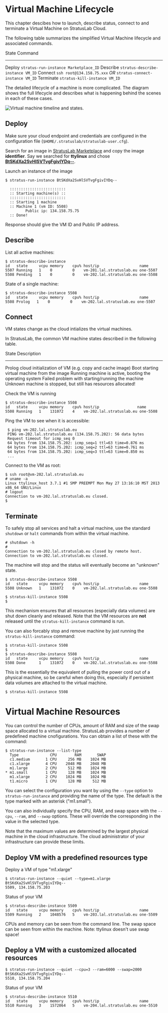 
# Virtual Machine Lifecycle

This chapter descibes how to launch, describe status, connect to and
terminate a Virtual Machine on StratusLab Cloud.

The following table summarizes the simplified Virtual Machine
lifecycle and associated commands.

State       Command
----------  -----------------------------------------
Deploy      `stratus-run-instance Marketplace_ID`
Describe    `stratus-describe-instance VM_ID`
Connect     `ssh root@134.158.75.xxx` *OR*
            `stratus-connect-instance VM_ID`
Terminate   `stratus-kill-instance VM_ID`

The detailed lifecycle of a machine is more complicated.  The diagram
shows the full lifecycle and describes what is happening behind the
scenes in each of these cases.

![Virtual machine timeline and states.](images/vm-timeline.png)

## Deploy

Make sure your cloud endpoint and credentials are configured in the
configuration file (`$HOME/.stratuslab/stratuslab-user.cfg`).

Search for an image in [StratusLab Marketplace][marketplace] and copy
the image **identifier**. Say we searched for **ttylinux** and chose
**[BtSKdXa2SvHlSVTvgFgivIYDq--][ttylinux-img]**.

Launch an instance of the image

    $ stratus-run-instance BtSKdXa2SvHlSVTvgFgivIYDq--

      :::::::::::::::::::::::::
      :: Starting machine(s) ::
      :::::::::::::::::::::::::
      :: Starting 1 machine
      :: Machine 1 (vm ID: 5508)
             Public ip: 134.158.75.75
      :: Done!

Response should give the VM ID and Public IP address.

## Describe

List all active machines:

    $ stratus-describe-instance
    id   state     vcpu memory    cpu% host/ip                  name
    5507 Running   1    0         0    vm-201.lal.stratuslab.eu one-5507
    5508 Pending   1    0         0    vm-202.lal.stratuslab.eu one-5508
	
State of a single machine:

    $ stratus-describe-instance 5508
    id   state     vcpu memory    cpu% host/ip                  name
    5508 Prolog   1    0         0    vm-202.lal.stratuslab.eu one-5507

## Connect

VM states change as the cloud intializes the virtual machines.

In StratusLab, the common VM machine states described in the following
table.

State    Description
-------- ------------------------------------------------------
Prolog   cloud initialization of VM (e.g. copy and cache image)
Boot     starting virtual machine from the image
Running  machine is active, booting the operating system
Failed   problem with starting/running the machine
Unknown  machine is stopped, but still has resources allocated!

Check the VM is running

    $ stratus-describe-instance 5508
    id   state     vcpu memory    cpu% host/ip                 name
    5508 Running   1    131072    4    vm-202.lal.stratuslab.eu one-5508

Ping the VM to see when it is accessible:

     $ ping vm-202.lal.stratuslab.eu
     PING vm-202.lal.stratuslab.eu (134.158.75.202): 56 data bytes
     Request timeout for icmp_seq 0
     64 bytes from 134.158.75.202: icmp_seq=1 ttl=63 time=0.876 ms
     64 bytes from 134.158.75.202: icmp_seq=2 ttl=63 time=0.761 ms
     64 bytes from 134.158.75.202: icmp_seq=3 ttl=63 time=0.850 ms
     ...

Connect to the VM as root:

    $ ssh root@vm-202.lal.stratuslab.eu
    # uname -a
    Linux ttylinux_host 3.7.1 #1 SMP PREEMPT Mon May 27 13:16:10 MST 2013 x86_64 GNU/Linux
    # logout
    Connection to vm-202.lal.stratuslab.eu closed.
    $

## Terminate

To safely stop all services and halt a virtual machine, use the
standard `shutdown` or `halt` commands from within the virtual
machine.

    # shutdown -h
    #
    Connection to vm-202.lal.stratuslab.eu closed by remote host.
    Connection to vm-202.lal.stratuslab.eu closed.

The machine will stop and the status will eventually become an
"unknown" state.

    $ stratus-describe-instance 5508
    id   state     vcpu memory    cpu% host/ip                  name
    5508 Unknown   1    131072    0    vm-202.lal.stratuslab.eu one-5508

    $ stratus-kill-instance 5508
    $

This mechanism ensures that all resources (especially data volumes)
are shut down cleanly and released.  Note that the VM resources are
**not** released until the `stratus-kill-instance` command is run.

You can also forcably stop and remove machine by just running the
`stratus-kill-instance` command:

    $ stratus-kill-instance 5508
    $
    $ stratus-describe-instance 5508
    id   state     vcpu memory    cpu% host/ip                  name
    5508 Done      1    131072    0    vm-202.lal.stratuslab.eu one-5508

This is the essentially the equivalent of pulling the power cord out
of a physical machine, so be careful when doing this, especially if
persistent data volumes are attached to the virtual machine.

    $ stratus-kill-instance 5508

# Virtual Machine Resources

You can control the number of CPUs, amount of RAM and size of the swap
space allocated to a virtual machine.  StratusLab provides a number of
predefined machine cnofigurations.  You can obtain a list of these
with the command:

    $ stratus-run-instance --list-type
      Type              CPU        RAM       SWAP
      c1.medium       1 CPU     256 MB    1024 MB
      c1.xlarge       4 CPU    2048 MB    2048 MB
      m1.large        2 CPU     512 MB    1024 MB
    * m1.small        1 CPU     128 MB    1024 MB
      m1.xlarge       2 CPU    1024 MB    1024 MB
      t1.micro        1 CPU     128 MB     512 MB

You can select the configuration you want by using the `--type` option
to `stratus-run-instance` and providing the name of the type.  The
default is the type marked with an asterisk ("m1.small").

You can also individually specify the CPU, RAM, and swap space with
the `--cpu`, `--ram`, and `--swap` options.  These will override the
corresponding in the value in the selected type.

Note that the maximum values are determined by the largest physical
machine in the cloud infrastructure.  The cloud administrator of your
infrastructure can provide these limits.

## Deploy VM with a predefined resources type 

Deploy a VM of type "m1.xlarge"

    $ stratus-run-instance --quiet --type=m1.xlarge BtSKdXa2SvHlSVTvgFgivIYDq--
    5509, 134.158.75.203

Status of your VM

    $ stratus-describe-instance 5509
    id   state     vcpu memory    cpu% host/ip                  name
    5509 Running   2    1048576   5    vm-203.lal.stratuslab.eu one-5509

CPUs and memory can be seen from the command line.
The swap space can be seen from within the machine.
Note: ttylinux doesn't use swap space!


## Deploy a VM with a customized allocated resources

    $ stratus-run-instance --quiet --cpu=3 --ram=6000 --swap=2000 BtSKdXa2SvHlSVTvgFgivIYDq--
    5510, 134.158.75.204

Status of your VM

    $ stratus-describe-instance 5510
    id   state     vcpu memory    cpu% host/ip                  name
    5510 Running   3    1572864   5    vm-204.lal.stratuslab.eu one-5510


[marketplace]: https://marketplace.stratuslab.eu
[docs]: /documentation
[ttylinux-img]: https://marketplace.stratuslab.eu/metadata/BtSKdXa2SvHlSVTvgFgivIYDq--

